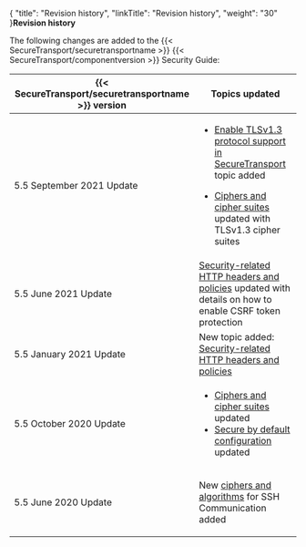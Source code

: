 {
    "title": "Revision history",
    "linkTitle": "Revision history",
    "weight": "30"
}**Revision history**

  

The following changes are added to the {{< SecureTransport/securetransportname  >}} {{< SecureTransport/componentversion  >}} Security Guide:

<table>
   <thead>
      <tr>
<th style="text-align: center;" class="HeadE-Column1-Header1">{{< SecureTransport/securetransportname  >}} version         </th>
<th class="HeadD-Column1-Header1">Topics updated         </th>
      </tr>
   </thead>
   <tbody>
      <tr>
         <td>5.5 September 2021 Update         </td>
         <td><ul>
<li><p><a href="../c_secgd_config_intro/enable-tls13">Enable TLSv1.3 protocol support in SecureTransport</a> topic added</p></li>
<li><p><a href="">Ciphers and cipher suites</a> updated with TLSv1.3 cipher suites</p></li>
</ul>         </td>
      </tr>
      <tr>
         <td>5.5 June 2021 Update         </td>
         <td><a href="../c_secgd_config_intro/security_policies">Security-related HTTP headers and policies</a> updated with details on how to enable CSRF token protection         </td>
      </tr>
      <tr>
         <td>5.5 January 2021 Update         </td>
         <td>New topic added: <a href="../c_secgd_config_intro/security_policies">Security-related HTTP headers and policies</a>         </td>
      </tr>
      <tr>
         <td>5.5 October 2020 Update         </td>
         <td><ul>
<li><a href="">Ciphers and cipher suites</a> updated</li>
<li><a href="../c_secgd_config_intro/c_secgd_config_secbydefault">Secure by default configuration</a> updated</li>
</ul>         </td>
      </tr>
      <tr>
         <td>5.5 June 2020 Update         </td>
         <td><p>New <a href="">ciphers and algorithms</a> for SSH Communication added</p>         </td>
      </tr>
   </tbody>
</table>
